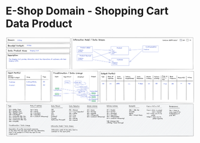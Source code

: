 # E-Shop Domain - Shopping Cart Data Product

![Order Processing](./../images/e-shop-shopping-cart-dp.png)

